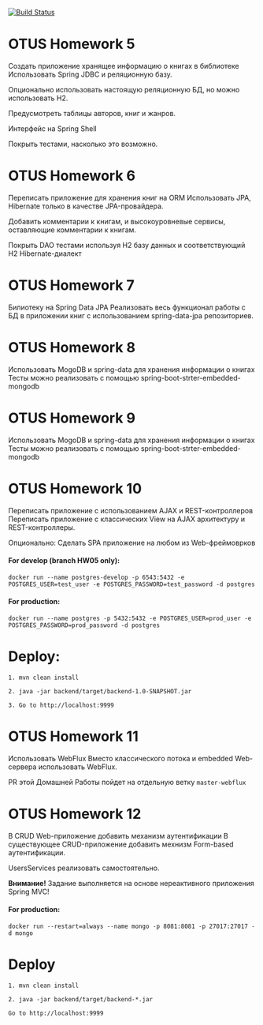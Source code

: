 [![Build Status](https://travis-ci.com/drunkmowgli/Bookshell.svg?branch=master)](https://travis-ci.com/drunkmowgli/Bookshell)
# OTUS Homework 5

Создать приложение хранящее информацию о книгах в библиотеке
Использовать Spring JDBC и реляционную базу.

Опционально использовать настоящую реляционную БД, но можно использовать H2.

Предусмотреть таблицы авторов, книг и жанров.

Интерфейс на Spring Shell

Покрыть тестами, насколько это возможно.

# OTUS Homework 6

Переписать приложение для хранения книг на ORM
Использовать JPA, Hibernate только в качестве JPA-провайдера.

Добавить комментарии к книгам, и высокоуровневые сервисы, оставляющие комментарии к книгам.

Покрыть DAO тестами используя H2 базу данных и соответствующий H2 Hibernate-диалект

# OTUS Homework 7

Билиотеку на Spring Data JPA
Реализовать весь функционал работы с БД в приложении книг с использованием spring-data-jpa репозиториев.

# OTUS Homework 8

Использовать MogoDB и spring-data для хранения информации о книгах
Тесты можно реализовать с помощью spring-boot-strter-embedded-mongodb

# OTUS Homework 9

Использовать MogoDB и spring-data для хранения информации о книгах
Тесты можно реализовать с помощью spring-boot-strter-embedded-mongodb

# OTUS Homework 10

Переписать приложение с использованием AJAX и REST-контроллеров
Переписать приложение с классических View на AJAX архитектуру и REST-контроллеры.

Опционально: Сделать SPA приложение на любом из Web-фреймоврков

#### For develop (branch HW05 only):
`docker run --name postgres-develop -p 6543:5432 -e POSTGRES_USER=test_user -e POSTGRES_PASSWORD=test_password -d postgres`

#### For production:
`docker run --name postgres -p 5432:5432 -e POSTGRES_USER=prod_user -e POSTGRES_PASSWORD=prod_password -d postgres`

# Deploy:

`1. mvn clean install`

`2. java -jar backend/target/backend-1.0-SNAPSHOT.jar`

`3. Go to http://localhost:9999`

# OTUS Homework 11

Использовать WebFlux
Вместо классического потока и embedded Web-сервера использовать WebFlux.

PR этой Домашней Работы пойдет на отдельную ветку `master-webflux`

# OTUS Homework 12

В CRUD Web-приложение добавить механизм аутентификации
В существующее CRUD-приложение добавить мехнизм Form-based аутентификации.

UsersServices реализовать самостоятельно.

**Внимание!** Задание выполняется на основе нереактивного приложения Spring MVC!

#### For production:
`docker run --restart=always --name mongo -p 8081:8081 -p 27017:27017 -d mongo`

# Deploy

`1. mvn clean install`

`2. java -jar backend/target/backend-*.jar`

`Go to http://localhost:9999`